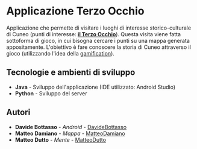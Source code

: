 # Applicazione Terzo Occhio

Applicazione che permette di visitare i luoghi di interesse storico-culturale di Cuneo (punti di interesse: <a href="http://www.ilterzocchio.it/"><b>il Terzo Occhio</b></a>). Questa visita viene fatta sottoforma di gioco, in cui bisogna cercare i punti su una mappa generata appositamente. L'obiettivo è fare conoscere la storia di Cuneo attraverso il gioco (utilizzando l'idea della <a href="https://it.wikipedia.org/wiki/Gamification">gamification</a>).

## Tecnologie e ambienti di sviluppo
* <b>Java</b> - Sviluppo dell'applicazione (IDE utilizzato: Android Studio) <br>
* <b>Python</b> - Sviluppo del server


## Autori

* <b>Davide Bottasso</b> - <i>Android</i> - <a href="https://github.com/DavideBottasso">DavideBottasso</a>
* <b>Matteo Damiano</b> - <i>Mappa</i> - <a href="https://github.com/MatteoDamiano">MatteoDamiano</a>
* <b>Matteo Dutto</b> - <i>Mente</i> - <a href="https://github.com/MatteoDutto">MatteoDutto</a>

